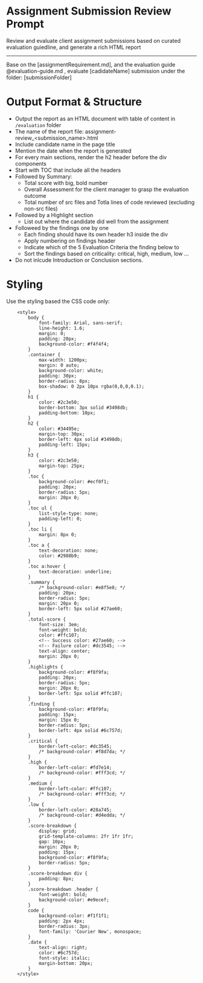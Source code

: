 # Assignment Submission Review Prompt
Review and evaluate client assignment submissions based on curated evaluation guiedline, and generate a rich HTML report

---
Base on the [assignmentRequirement.md], and the evaluation guide @evaluation-guide.md , evaluate [cadidateName] submission under the folder: [submissionFolder]

# Output Format & Structure
- Output the report as an HTML document with table of content in `/evaluation` folder
- The name of the report file: assignment-review_<submission_name>.html
- Include candidate name in the page title
- Mention the date when the report is generated
- For every main sections, render the h2 header before the div components
- Start with TOC that include all the headers
- Followed by Summary:
  - Total score with big, bold number
  - Overall Assessment for the client manager to grasp the evaluation outcome
  - Total number of src files and Totla lines of code reviewed (excluding non-src files)
- Followed by a Highlight section
  - List out where the candidate did well from the assignment
- Followeed by the findings one by one
  - Each finding should have its own header h3 inside the div
  - Apply numbering on findings header
  - Indicate which of the 5 Evaluation Criteria the finding below to 
  - Sort the findings based on criticality: critical, high, medium, low ...
- Do not inlcude Introduction or Conclusion sections.

# Styling
Use the styling based the CSS code only:
```
    <style>
        body {
            font-family: Arial, sans-serif;
            line-height: 1.6;
            margin: 0;
            padding: 20px;
            background-color: #f4f4f4;
        }
        .container {
            max-width: 1200px;
            margin: 0 auto;
            background-color: white;
            padding: 30px;
            border-radius: 8px;
            box-shadow: 0 2px 10px rgba(0,0,0,0.1);
        }
        h1 {
            color: #2c3e50;
            border-bottom: 3px solid #3498db;
            padding-bottom: 10px;
        }
        h2 {
            color: #34495e;
            margin-top: 30px;
            border-left: 4px solid #3498db;
            padding-left: 15px;
        }
        h3 {
            color: #2c3e50;
            margin-top: 25px;
        }
        .toc {
            background-color: #ecf0f1;
            padding: 20px;
            border-radius: 5px;
            margin: 20px 0;
        }
        .toc ul {
            list-style-type: none;
            padding-left: 0;
        }
        .toc li {
            margin: 8px 0;
        }
        .toc a {
            text-decoration: none;
            color: #2980b9;
        }
        .toc a:hover {
            text-decoration: underline;
        }
        .summary {
            /* background-color: #e8f5e8; */
            padding: 20px;
            border-radius: 5px;
            margin: 20px 0;
            border-left: 5px solid #27ae60;
        }
        .total-score {
            font-size: 3em;
            font-weight: bold;
            color: #ffc107;
            <!-- Success color: #27ae60; -->
            <!-- Failure color: #dc3545; -->
            text-align: center;
            margin: 20px 0;
        }
        .highlights {
            background-color: #f8f9fa;
            padding: 20px;
            border-radius: 5px;
            margin: 20px 0;
            border-left: 5px solid #ffc107;
        }
        .finding {
            background-color: #f8f9fa;
            padding: 15px;
            margin: 15px 0;
            border-radius: 5px;
            border-left: 4px solid #6c757d;
        }
        .critical {
            border-left-color: #dc3545;
            /* background-color: #f8d7da; */
        }
        .high {
            border-left-color: #fd7e14;
            /* background-color: #fff3cd; */
        }
        .medium {
            border-left-color: #ffc107;
            /* background-color: #fff3cd; */
        }
        .low {
            border-left-color: #28a745;
            /* background-color: #d4edda; */
        }
        .score-breakdown {
            display: grid;
            grid-template-columns: 2fr 1fr 1fr;
            gap: 10px;
            margin: 20px 0;
            padding: 15px;
            background-color: #f8f9fa;
            border-radius: 5px;
        }
        .score-breakdown div {
            padding: 8px;
        }
        .score-breakdown .header {
            font-weight: bold;
            background-color: #e9ecef;
        }
        code {
            background-color: #f1f1f1;
            padding: 2px 4px;
            border-radius: 3px;
            font-family: 'Courier New', monospace;
        }
        .date {
            text-align: right;
            color: #6c757d;
            font-style: italic;
            margin-bottom: 20px;
        }
    </style>
```